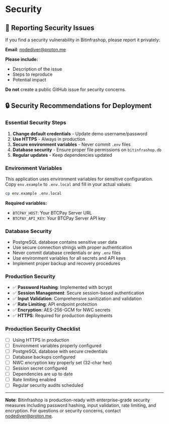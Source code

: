 # Security

## 🚨 Reporting Security Issues

If you find a security vulnerability in Bitinfrashop, please report it privately:

**Email**: [nodediver@proton.me](mailto:nodediver@proton.me)

**Please include:**
- Description of the issue
- Steps to reproduce
- Potential impact

**Do not** create a public GitHub issue for security concerns.

## 🔒 Security Recommendations for Deployment

### Essential Security Steps
1. **Change default credentials** - Update demo username/password
2. **Use HTTPS** - Always in production
3. **Secure environment variables** - Never commit `.env` files
4. **Database security** - Ensure proper file permissions on `bitinfrashop.db`
5. **Regular updates** - Keep dependencies updated

### Environment Variables
This application uses environment variables for sensitive configuration. Copy `env.example` to `.env.local` and fill in your actual values:

```bash
cp env.example .env.local
```

**Required variables:**
- `BTCPAY_HOST`: Your BTCPay Server URL
- `BTCPAY_API_KEY`: Your BTCPay Server API key

### Database Security
- PostgreSQL database contains sensitive user data
- Use secure connection strings with proper authentication
- Never commit database credentials or any `.env` files
- Use environment variables for all secrets and API keys
- Implement proper backup and recovery procedures

### Production Security
- ✅ **Password Hashing**: Implemented with bcrypt
- ✅ **Session Management**: Secure session-based authentication
- ✅ **Input Validation**: Comprehensive sanitization and validation
- ✅ **Rate Limiting**: API endpoint protection
- ✅ **Encryption**: AES-256-GCM for NWC secrets
- ✅ **HTTPS**: Required for production deployments

### Production Security Checklist
- [ ] Using HTTPS in production
- [ ] Environment variables properly configured
- [ ] PostgreSQL database with secure credentials
- [ ] Database backups configured
- [ ] NWC encryption key properly set (32-char hex)
- [ ] Session secret configured
- [ ] Dependencies are up to date
- [ ] Rate limiting enabled
- [ ] Regular security audits scheduled

---

**Note**: Bitinfrashop is production-ready with enterprise-grade security measures including password hashing, input validation, rate limiting, and encryption. For questions or security concerns, contact nodediver@proton.me. 